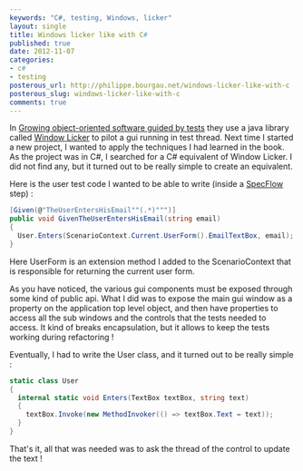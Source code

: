 ```yaml
---
keywords: "C#, testing, Windows, licker"
layout: single
title: Windows licker like with C#
published: true
date: 2012-11-07
categories:
- c#
- testing
posterous_url: http://philippe.bourgau.net/windows-licker-like-with-c
posterous_slug: windows-licker-like-with-c
comments: true
---
```

In <a href="http://www.growing-object-oriented-software.com/">Growing object-oriented software guided by tests</a> they use a java library called <a href="http://code.google.com/p/windowlicker/">Window Licker</a> to pilot a gui running in test thread. Next time I started a new project, I wanted to apply the techniques I had learned in the book. As the project was in C#, I searched for a C# equivalent of Window Licker. I did not find any, but it turned out to be really simple to create an equivalent.

Here is the user test code I wanted to be able to write (inside a <a href="http://www.specflow.org">SpecFlow</a> step) :

```c#
[Given(@"TheUserEntersHisEmail""(.*)""")]
public void GivenTheUserEntersHisEmail(string email)
{
  User.Enters(ScenarioContext.Current.UserForm().EmailTextBox, email);
}
```

Here UserForm is an extension method I added to the ScenarioContext that is responsible for returning the current user form.

As you have noticed, the various gui components must be exposed through some kind of public api. What I did was to expose the main gui window as a property on the application top level object, and then have properties to access all the sub windows and the controls that the tests needed to access. It kind of breaks encapsulation, but it allows to keep the tests working during refactoring !

Eventually, I had to write the User class, and it turned out to be really simple :

```c#
static class User
{
  internal static void Enters(TextBox textBox, string text)
  {
    textBox.Invoke(new MethodInvoker(() => textBox.Text = text));
  }
}
```

That's it, all that was needed was to ask the thread of the control to update the text !

